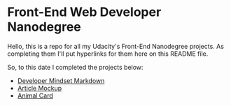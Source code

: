 # Front-End Web Developer Nanodegree

Hello, this is a repo for all my Udacity's Front-End Nanodegree projects. As completing them I'll put hyperlinks for them here on this README file.

So, to this date I completed the projects below:
- [Developer Mindset Markdown](https://github.com/izabelacborges/frontend-nanodegree/blob/master/MINDSET.md)
- [Article Mockup](https://github.com/izabelacborges/frontend-nanodegree/blob/master/article-mockup/)
- [Animal Card](https://github.com/izabelacborges/frontend-nanodegree/tree/master/animal-card)
